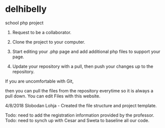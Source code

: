 # delhibelly
school php project

1. Request to be a collaborator.

2. Clone the project to your computer.

3. Start editing your .php page and add additional php files to support your page.

4. Update your repository with a pull, then push your changes up to the repository.

If you are uncomfortable with Git,

then you can pull the files from the repository everytime so it is always a pull down.  You can edit Files with this website.

4/8/2018 Slobodan Lohja - Created the file structure and project template.

Todo: need to add the registration information provided by the professor.
Todo: need to synch up with Cesar and Sweta to baseline all our code.


